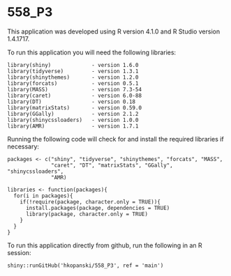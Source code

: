 # 558_P3

This application was developed using R version 4.1.0 and R Studio version 1.4.1717.

To run this application you will need the following libraries:

```
library(shiny)             - version 1.6.0
library(tidyverse)         - version 1.3.1   
library(shinythemes)       - version 1.2.0  
library(forcats)           - version 0.5.1  
library(MASS)              - version 7.3-54    
library(caret)             - version 6.0-88    
library(DT)                - version 0.18    
library(matrixStats)       - version 0.59.0  
library(GGally)            - version 2.1.2  
library(shinycssloaders)   - version 1.0.0  
library(AMR)               - version 1.7.1
```

Running the following code will check for and install the required libraries if necessary:

```
packages <- c("shiny", "tidyverse", "shinythemes", "forcats", "MASS", 
              "caret", "DT", "matrixStats", "GGally", "shinycssloaders", 
              "AMR)

libraries <- function(packages){
  for(i in packages){
    if(!require(package, character.only = TRUE)){
      install.packages(package, dependencies = TRUE)
      library(package, character.only = TRUE)
    }
  }
}
```

To run this application directly from github, run the following in an R session:
```
shiny::runGitHub('hkopanski/558_P3', ref = 'main')
```
